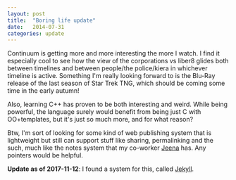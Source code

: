 ```yaml
---
layout: post
title:  "Boring life update"
date:   2014-07-31
categories: update
---
```


Continuum is getting more and more interesting the more I watch. I find it especially cool to see
how the view of the corporations vs liber8 glides both between timelines and between people/the
police/kiera in whichever timeline is active. Something I'm really looking forward to is the Blu-Ray
release of the last season of Star Trek TNG, which should be coming some time in the early autumn!

Also, learning C++ has proven to be both interesting and weird. While being powerful, the language
surely would benefit from being just C with OO+templates, but it's just so much more, and for what
reason?

Btw, I'm sort of looking for some kind of web publishing system that is lightweight but still can
support stuff like sharing, permalinking and the such, much like the notes system that my co-worker
[Jeena](http://jeena.net) has. Any pointers would be helpful.

**Update as of 2017-11-12**: I found a system for this, called [Jekyll](http://jekyllrb.com).
